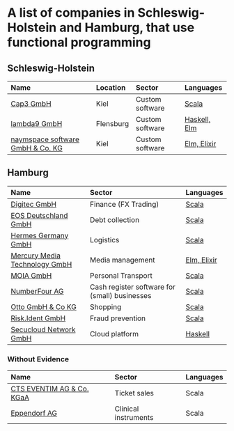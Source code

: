 # A list of companies in Schleswig-Holstein and Hamburg, that use functional programming

## Schleswig-Holstein

| Name | Location | Sector | Languages |
| :--- | :------- | :----- | :-------- |
| [Cap3 GmbH](https://www.cap3.de) | Kiel | Custom software | [Scala](https://www.cap3.de/projekte/panel-app) |
| [lambda9 GmbH](https://www.lambda9.de) | Flensburg | Custom software | [Haskell, Elm](https://lambda9.de/software/technologien) |
| [naymspace software GmbH & Co. KG](https://www.naymspace.de) | Kiel | Custom software | [Elm, Elixir](https://www.naymspace.de/software/) |

## Hamburg

| Name | Sector | Languages |
| :--- | :----- | :-------- |
| [Digitec GmbH](https://digitec.de)| Finance (FX Trading) | [Scala](https://digitec.de/wp-content/uploads/2019/04/Software-Engineer-Scala-Englisch-Deutsch.pdf)|
| [EOS Deutschland GmbH](https://eos-deutschland.de/) | Debt collection | [Scala](https://www.stepstone.de/stellenangebote--Senior-Java-Developer-m-w-d-Hamburg-EOS-Technology-Solutions-GmbH--5761712-inline.html) |
| [Hermes Germany GmbH](https://www.hermesworld.com/) | Logistics | [Scala](https://job.otto.de/otto/or_publication/default/html/03018543) |
| [Mercury Media Technology GmbH](https://getmercury.io) | Media management | [Elm, Elixir](https://getmercury.softgarden.io/job/5605642/Full-stack-Web-Developer?jobDbPVId=15333372&l=en) |
| [MOIA GmbH](https://www.moia.io) | Personal Transport | [Scala](https://www.moia.io/en/jobs) |
| [NumberFour AG](https://www.enfore.com) | Cash register software for (small) businesses | [Scala](https://boards.greenhouse.io/enforeag/jobs/4293330002) |
| [Otto GmbH & Co KG](https://www.otto.de) | Shopping | [Scala](https://www.stepstone.de/stellenangebote--Data-Architect-w-m-divers-in-der-Otto-Group-data-works-Hamburg-Otto-Group--5686552-inline.html?suid=d9c2ddd7-fc6d-4bc1-8821-daf6fa74443f&rltr=17_17_25_crl_m_0_0_0&cs=true) |
| [Risk.Ident GmbH](https://riskident.com/de/) | Fraud prevention | [Scala](https://riskident-jobs.personio.de/job/82369) |
| [Secucloud Network GmbH](https://www.secucloud.com) | Cloud platform | [Haskell](https://www.secucloud.com/files/carreer/en/20181216_Developer_Senior_EN.pdf) |

### Without Evidence

| Name | Sector | Languages |
| :--- | :----- | :-------- |
| [CTS EVENTIM AG & Co. KGaA](https://www.eventim.de/city/hamburg-7/) | Ticket sales | Scala |
| [Eppendorf AG](https://www.eppendorf.com/OC-en/) | Clinical instruments | Scala |
